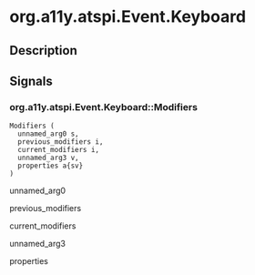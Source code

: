# org.a11y.atspi.Event.Keyboard

## Description

## Signals

### org.a11y.atspi.Event.Keyboard::Modifiers



    Modifiers (
      unnamed_arg0 s,
      previous_modifiers i,
      current_modifiers i,
      unnamed_arg3 v,
      properties a{sv}
    )

unnamed_arg0

previous_modifiers

current_modifiers

unnamed_arg3

properties
